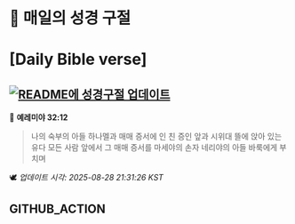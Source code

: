 # 🙏 매일의 성경 구절
# [Daily Bible verse]
## [![README에 성경구절 업데이트](https://github.com/DONGSUKA/first_test/actions/workflows/update-readme-bible.yml/badge.svg)](https://github.com/DONGSUKA/first_test/actions/workflows/update-readme-bible.yml)
<!-- START_BIBLE_VERSE -->
📖 **예레미야 32:12**
> 나의 숙부의 아들 하나멜과 매매 증서에 인 친 증인 앞과 시위대 뜰에 앉아 있는 유다 모든 사람 앞에서 그 매매 증서를 마세야의 손자 네리야의 아들 바룩에게 부치며

🕊️ _업데이트 시각: 2025-08-28 21:31:26 KST_
  <!-- END_BIBLE_VERSE -->
## GITHUB_ACTION
